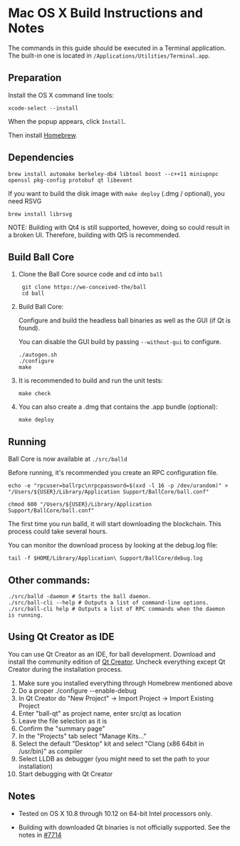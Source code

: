 Mac OS X Build Instructions and Notes
====================================
The commands in this guide should be executed in a Terminal application.
The built-in one is located in `/Applications/Utilities/Terminal.app`.

Preparation
-----------
Install the OS X command line tools:

`xcode-select --install`

When the popup appears, click `Install`.

Then install [Homebrew](https://brew.sh).

Dependencies
----------------------

    brew install automake berkeley-db4 libtool boost --c++11 miniupnpc openssl pkg-config protobuf qt libevent

If you want to build the disk image with `make deploy` (.dmg / optional), you need RSVG

    brew install librsvg

NOTE: Building with Qt4 is still supported, however, doing so could result in a broken UI. Therefore, building with Qt5 is recommended.

Build Ball Core
------------------------

1. Clone the Ball Core source code and cd into `ball`

        git clone https://we-conceived-the/ball
        cd ball

2.  Build Ball Core:

    Configure and build the headless ball binaries as well as the GUI (if Qt is found).

    You can disable the GUI build by passing `--without-gui` to configure.

        ./autogen.sh
        ./configure
        make

3.  It is recommended to build and run the unit tests:

        make check

4.  You can also create a .dmg that contains the .app bundle (optional):

        make deploy

Running
-------

Ball Core is now available at `./src/balld`

Before running, it's recommended you create an RPC configuration file.

    echo -e "rpcuser=ballrpc\nrpcpassword=$(xxd -l 16 -p /dev/urandom)" > "/Users/${USER}/Library/Application Support/BallCore/ball.conf"

    chmod 600 "/Users/${USER}/Library/Application Support/BallCore/ball.conf"

The first time you run balld, it will start downloading the blockchain. This process could take several hours.

You can monitor the download process by looking at the debug.log file:

    tail -f $HOME/Library/Application\ Support/BallCore/debug.log

Other commands:
-------

    ./src/balld -daemon # Starts the ball daemon.
    ./src/ball-cli --help # Outputs a list of command-line options.
    ./src/ball-cli help # Outputs a list of RPC commands when the daemon is running.

Using Qt Creator as IDE
------------------------
You can use Qt Creator as an IDE, for ball development.
Download and install the community edition of [Qt Creator](https://www.qt.io/download/).
Uncheck everything except Qt Creator during the installation process.

1. Make sure you installed everything through Homebrew mentioned above
2. Do a proper ./configure --enable-debug
3. In Qt Creator do "New Project" -> Import Project -> Import Existing Project
4. Enter "ball-qt" as project name, enter src/qt as location
5. Leave the file selection as it is
6. Confirm the "summary page"
7. In the "Projects" tab select "Manage Kits..."
8. Select the default "Desktop" kit and select "Clang (x86 64bit in /usr/bin)" as compiler
9. Select LLDB as debugger (you might need to set the path to your installation)
10. Start debugging with Qt Creator

Notes
-----

* Tested on OS X 10.8 through 10.12 on 64-bit Intel processors only.

* Building with downloaded Qt binaries is not officially supported. See the notes in [#7714](https://github.com/bitcoin/bitcoin/issues/7714)
